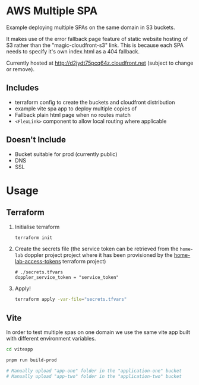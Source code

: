 # AWS Multiple SPA

Example deploying multiple SPAs on the same domain in S3 buckets.

It makes use of the error fallback page feature of static website hosting of S3 rather than the "magic-cloudfront-s3" link. This is because each SPA needs to specify it's own index.html as a 404 fallback.

Currently hosted at http://d2jydt75pcq64z.cloudfront.net (subject to change or remove).

## Includes

- terraform config to create the buckets and cloudfront distribution
- example vite spa app to deploy multiple copies of
- Fallback plain html page when no routes match
- `<FlexLink>` component to allow local routing where applicable

## Doesn't Include

- Bucket suitable for prod (currently public)
- DNS
- SSL

# Usage

## Terraform

1. Initialise terraform
   ```sh
   terraform init
   ```
2. Create the secrets file (the service token can be retrieved from the `home-lab` doppler project project where it has been provisioned by the [home-lab-access-tokens](https://github.com/danielemery/home-lab-access-tokens) terraform project)
   ```
   # ./secrets.tfvars
   doppler_service_token = "service_token"
   ```
3. Apply!
   ```sh
   terraform apply -var-file="secrets.tfvars"
   ```

## Vite

In order to test multiple spas on one domain we use the same vite app built with different environment variables.

```sh
cd viteapp

pnpm run build-prod

# Manually upload "app-one" folder in the "application-one" bucket
# Manually upload "app-two" folder in the "application-two" bucket
```
